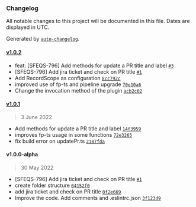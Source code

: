### Changelog

All notable changes to this project will be documented in this file. Dates are displayed in UTC.

Generated by [`auto-changelog`](https://github.com/CookPete/auto-changelog).

#### [v1.0.2](https://github.com/pagopa/danger-plugin/compare/v1.0.1...v1.0.2)

- feat: [SFEQS-796] Add methods for update a PR title and label [`#3`](https://github.com/pagopa/danger-plugin/pull/3)
- [SFEQS-796] Add jira ticket and check on PR title [`#1`](https://github.com/pagopa/danger-plugin/pull/1)
- Add RecordScope as configuration [`8cc792c`](https://github.com/pagopa/danger-plugin/commit/8cc792cd9c29910f5a5c609840fcb2629474f211)
- improved use of fp-ts and pipeline upgrade [`70e10a6`](https://github.com/pagopa/danger-plugin/commit/70e10a622b0b29ef00a2a0706f94b169904e51d9)
- Change the invocation method of the plugin [`acb2c02`](https://github.com/pagopa/danger-plugin/commit/acb2c023b539389a7709d720aa43bc90ba897a70)

#### [v1.0.1](https://github.com/pagopa/danger-plugin/compare/v1.0.0-alpha...v1.0.1)

> 3 June 2022

- Add methods for update a PR title and label [`14f3959`](https://github.com/pagopa/danger-plugin/commit/14f395949d3fd116f9cedda4e8a343779d19f660)
- improves fp-ts usage in some functions [`72e3265`](https://github.com/pagopa/danger-plugin/commit/72e326551d18a5837468b1f726e0df864b554af7)
- fix build error on updatePr.ts [`2187fda`](https://github.com/pagopa/danger-plugin/commit/2187fda19dd03d0269e3fa4f3a0f69fb39b1fd4f)

#### v1.0.0-alpha

> 30 May 2022

- [SFEQS-796] Add jira ticket and check on PR title [`#1`](https://github.com/pagopa/danger-plugin/pull/1)
- create folder structure [`04152f0`](https://github.com/pagopa/danger-plugin/commit/04152f0e8670881b072019674560c95607f9b4e7)
- add jira ticket and check on PR title [`8f2e669`](https://github.com/pagopa/danger-plugin/commit/8f2e66955007d3fd5a738e04c32ba36580d60f89)
- Improve the code. Add comments and .eslintrc.json [`3f123d9`](https://github.com/pagopa/danger-plugin/commit/3f123d9187d042cb218cc925a770e91af142d8ff)
